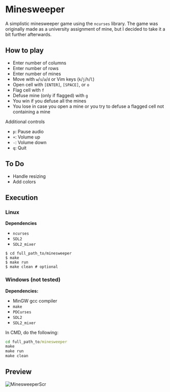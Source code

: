 # Minesweeper

A simplistic minesweeper game using the `ncurses` library. The game was originally made as a university assignment of mine, but I decided to take it a bit further afterwards.

## How to play

* Enter number of columns
* Enter number of rows
* Enter number of mines
* Move with `w`/`s`/`a`/`d` or Vim keys (`k`/`j`/`h`/`l`)
* Open cell with `[ENTER]`, `[SPACE]`, or `o`
* Flag cell with `f`
* Defuse mine (only if flagged) with `g`
* You win if you defuse all the mines
* You lose in case you open a mine or you try to defuse a flagged cell not containing a mine

Additional controls

* `p`: Pause audio
* `+`: Volume up
* `-`: Volume down
* `q`: Quit

## To Do

* Handle resizing
* Add colors

## Execution

### Linux

**Dependencies**
* `ncurses`
* `SDL2`
* `SDL2_mixer`

```shell
$ cd full_path_to/minesweeper
$ make
$ make run
$ make clean # optional
```

### Windows (not tested)

**Dependencies:**   
* MinGW gcc compiler
* `make`
* `PDCurses`
* `SDL2`
* `SDL2_mixer`

In CMD, do the following:

```bat
cd full_path_to/minesweeper
make
make run
make clean
```
## Preview

![MinesweeperScr](https://user-images.githubusercontent.com/54286563/73043435-bf4be180-3e6d-11ea-9a72-9a6250ab1f64.png)
